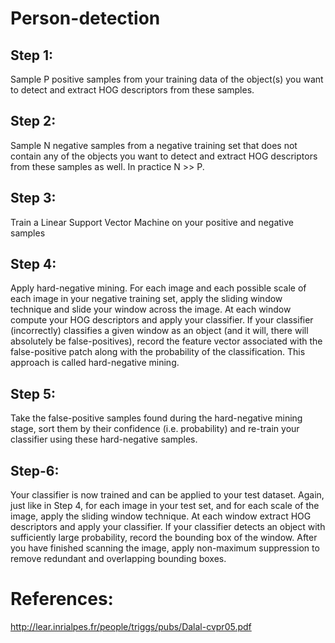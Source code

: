 # Person-detection

## Step 1:
Sample P positive samples from your training data of the object(s) you want to detect and extract HOG descriptors from these samples.

## Step 2:
Sample N negative samples from a negative training set that does not contain any of the objects you want to detect and extract HOG descriptors from these samples as well. In practice N >> P.

## Step 3:
Train a Linear Support Vector Machine on your positive and negative samples

## Step 4:
Apply hard-negative mining. For each image and each possible scale of each image in your negative training set, apply the sliding window technique and slide your window across the image. At each window compute your HOG descriptors and apply your classifier. If your classifier (incorrectly) classifies a given window as an object (and it will, there will absolutely be false-positives), record the feature vector associated with the false-positive patch along with the probability of the classification. This approach is called hard-negative mining.

## Step 5:
Take the false-positive samples found during the hard-negative mining stage, sort them by their confidence (i.e. probability) and re-train your classifier using these hard-negative samples.

## Step-6:
Your classifier is now trained and can be applied to your test dataset. Again, just like in Step 4, for each image in your test set, and for each scale of the image, apply the sliding window technique. At each window extract HOG descriptors and apply your classifier. If your classifier detects an object with sufficiently large probability, record the bounding box of the window. After you have finished scanning the image, apply non-maximum suppression to remove redundant and overlapping bounding boxes.


# References:
http://lear.inrialpes.fr/people/triggs/pubs/Dalal-cvpr05.pdf
